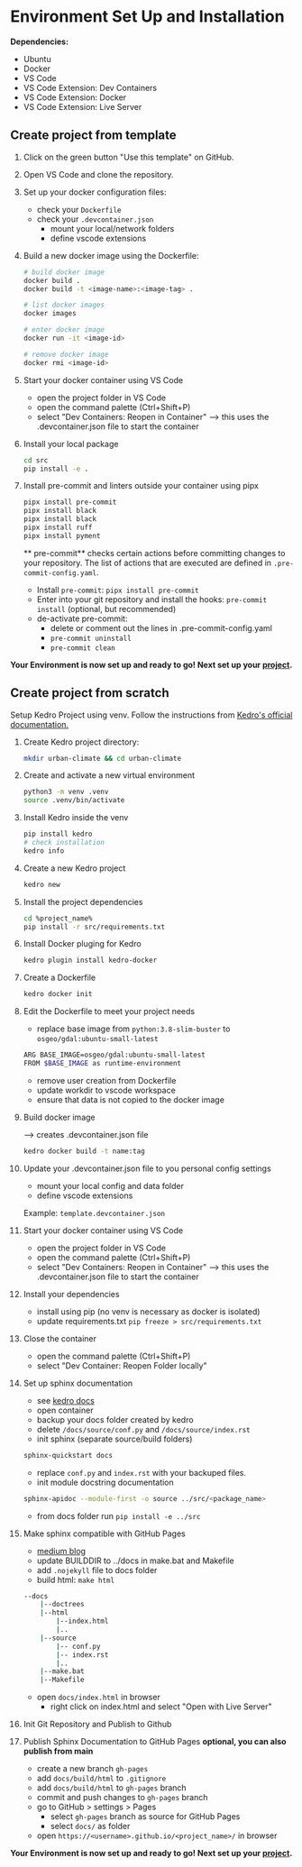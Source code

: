 
Environment Set Up and Installation
===================================

**Dependencies:**
- Ubuntu
- Docker
- VS Code
- VS Code Extension: Dev Containers
- VS Code Extension: Docker
- VS Code Extension: Live Server

## Create project from template

1. Click on the green button "Use this template" on GitHub.
2. Open VS Code and clone the repository.
3. Set up your docker configuration files:
    - check your `Dockerfile`
    - check your `.devcontainer.json`
        - mount your local/network folders
        - define vscode extensions
4. Build a new docker image using the Dockerfile:

    ```bash
    # build docker image
    docker build .
    docker build -t <image-name>:<image-tag> .

    # list docker images
    docker images

    # enter docker image
    docker run -it <image-id>

    # remove docker image
    docker rmi <image-id>
    ```
5. Start your docker container using VS Code
    - open the project folder in VS Code
    - open the command palette (Ctrl+Shift+P)
    - select "Dev Containers: Reopen in Container"
    --> this uses the .devcontainer.json file to start the container

6. Install your local package
    ```bash
    cd src
    pip install -e .
    ```

7. Install pre-commit and linters outside your container using pipx
    ```bash
    pipx install pre-commit
    pipx install black
    pipx install black
    pipx install ruff
    pipx install pyment
    ```

    ** pre-commit** checks certain actions before committing changes to your repository. The list of actions that are executed are defined in `.pre-commit-config.yaml`.
    - Install `pre-commit`: `pipx install pre-commit`
    - Enter into your git repository and install the hooks: `pre-commit install` (optional, but recommended)
    - de-activate pre-commit:
        - delete or comment out the lines in .pre-commit-config.yaml
        - `pre-commit uninstall`
        - `pre-commit clean`

**Your Environment is now set up and ready to go! Next set up your [project](project_setup.md).**

## Create project from scratch

Setup Kedro Project using venv. Follow the instructions from [Kedro's official documentation.](https://docs.kedro.org/en/stable/get_started/install.html)

1. Create Kedro project directory:
    ```bash
    mkdir urban-climate && cd urban-climate
    ```
2. Create and activate a new virtual environment
    ```bash
    python3 -m venv .venv
    source .venv/bin/activate
    ```
3. Install Kedro inside the venv
    ```bash
    pip install kedro
    # check installation
    kedro info
    ```
4. Create a new Kedro project
    ```bash
    kedro new
    ```
5. Install the project dependencies
    ```bash
    cd %project_name%
    pip install -r src/requirements.txt
    ```
6. Install Docker pluging for Kedro
    ```bash
    kedro plugin install kedro-docker
    ```
7. Create a Dockerfile
    ```bash
    kedro docker init
    ```
8. Edit the Dockerfile to meet your project needs
    - replace base image from `python:3.8-slim-buster` to `osgeo/gdal:ubuntu-small-latest`

    ```bash
    ARG BASE_IMAGE=osgeo/gdal:ubuntu-small-latest
    FROM $BASE_IMAGE as runtime-environment
    ```
    - remove user creation from Dockerfile
    - update workdir to vscode workspace
    - ensure that data is not copied to the docker image

9. Build docker image

    --> creates .devcontainer.json file
    ```bash
    kedro docker build -t name:tag
    ```
10. Update your .devcontainer.json file to you personal config settings
    - mount your local config and data folder
    - define vscode extensions

    Example: `template.devcontainer.json`

11. Start your docker container using VS Code
    - open the project folder in VS Code
    - open the command palette (Ctrl+Shift+P)
    - select "Dev Containers: Reopen in Container"
    --> this uses the .devcontainer.json file to start the container

12. Install your dependencies
    - install using pip (no venv is necessary as docker is isolated)
    - update requirements.txt `pip freeze > src/requirements.txt`

12. Close the container
    - open the command palette (Ctrl+Shift+P)
    - select "Dev Container: Reopen Folder locally"

13. Set up sphinx documentation
    - see [kedro docs](https://docs.kedro.org/en/stable/tutorial/package_a_project.html)
    - open container
    - backup your docs folder created by kedro
    - delete `/docs/source/conf.py` and `/docs/source/index.rst`
    - init sphinx (separate source/build folders)
    ```bash
    sphinx-quickstart docs
    ```
    - replace `conf.py` and `index.rst` with your backuped files.
    - init module docstring documentation
    ```bash
    sphinx-apidoc --module-first -o source ../src/<package_name>
    ```
    - from docs folder run `pip install -e ../src`

14. Make sphinx compatible with GitHub Pages
    - [medium blog](https://python.plainenglish.io/how-to-host-your-sphinx-documentation-on-github-550254f325ae)
    - update BUILDDIR to ../docs in make.bat and Makefile
    - add `.nojekyll` file to docs folder
    - build html: `make html`
    ```bash
    --docs
        |--doctrees
        |--html
            |--index.html
            |..
        |--source
            |-- conf.py
            |-- index.rst
            |..
        |--make.bat
        |--Makefile
    ```
    - open `docs/index.html` in browser
        - right click on index.html and select "Open with Live Server"


14. Init Git Repository and Publish to Github

15. Publish Sphinx Documentation to GitHub Pages
    **optional, you can also publish from main**
    - create a new branch `gh-pages`
    - add `docs/build/html` to `.gitignore`
    - add `docs/build/html` to `gh-pages` branch
    - commit and push changes to `gh-pages` branch
    - go to GitHub > settings > Pages
        - select `gh-pages` branch as source for GitHub Pages
        - select `docs/` as folder
    - open `https://<username>.github.io/<project_name>/` in browser

**Your Environment is now set up and ready to go! Next set up your [project](./project_setup.md).**
